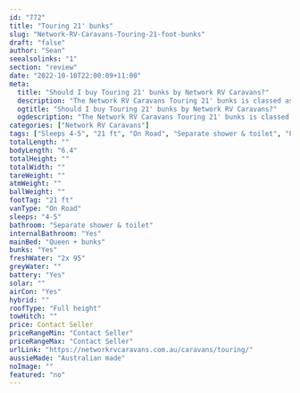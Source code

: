 ```yaml
---
id: "772"
title: "Touring 21' bunks"
slug: "Network-RV-Caravans-Touring-21-foot-bunks"
draft: "false"
author: "Sean"
seealsolinks: "1"
section: "review"
date: "2022-10-10T22:00:09+11:00"
meta:
  title: "Should I buy Touring 21' bunks by Network RV Caravans?"
  description: "The Network RV Caravans Touring 21' bunks is classed as On Road, and sleeps 4-5 people. It is Australian made and comes in at 21 ft. It generally has Separate shower & toilet."
  ogtitle: "Should I buy Touring 21' bunks by Network RV Caravans?"
  ogdescription: "The Network RV Caravans Touring 21' bunks is classed as On Road, and sleeps 4-5 people. It is Australian made and comes in at 21 ft. It generally has Separate shower & toilet."
categories: ["Network RV Caravans"]
tags: ["Sleeps 4-5", "21 ft", "On Road", "Separate shower & toilet", "Full height", "Price Unknown", "Australian made"]
totalLength: ""
bodyLength: "6.4"
totalHeight: ""
totalWidth: ""
tareWeight: ""
atmWeight: ""
ballWeight: ""
footTag: "21 ft"
vanType: "On Road"
sleeps: "4-5"
bathroom: "Separate shower & toilet"
internalBathroom: "Yes"
mainBed: "Queen + bunks"
bunks: "Yes"
freshWater: "2x 95"
greyWater: ""
battery: "Yes"
solar: ""
airCon: "Yes"
hybrid: ""
roofType: "Full height"
towHitch: ""
price: Contact Seller
priceRangeMin: "Contact Seller"
priceRangeMax: "Contact Seller"
urlLink: "https://networkrvcaravans.com.au/caravans/touring/"
aussieMade: "Australian made"
noImage: ""
featured: "no"
---
```

